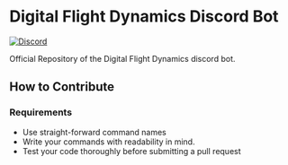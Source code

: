 # Digital Flight Dynamics Discord Bot

[![Discord](https://img.shields.io/discord/808790838163406848.svg?label=&logo=discord&logoColor=ffffff&color=7289DA&labelColor=7289DA)](https://discord.gg/REGJgP4gZd)

Official Repository of the Digital Flight Dynamics discord bot.

## How to Contribute

### Requirements

-   Use straight-forward command names
-   Write your commands with readability in mind.
-   Test your code thoroughly before submitting a pull request
